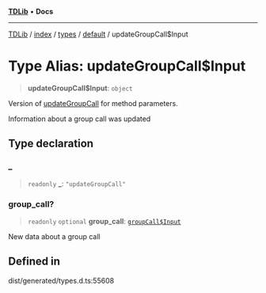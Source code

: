 [**TDLib**](../../../../../../README.md) • **Docs**

***

[TDLib](../../../../../../modules.md) / [index](../../../../../README.md) / [types](../../../README.md) / [default](../README.md) / updateGroupCall$Input

# Type Alias: updateGroupCall$Input

> **updateGroupCall$Input**: `object`

Version of [updateGroupCall](updateGroupCall.md) for method parameters.

Information about a group call was updated

## Type declaration

### \_

> `readonly` **\_**: `"updateGroupCall"`

### group\_call?

> `readonly` `optional` **group\_call**: [`groupCall$Input`](groupCall$Input-1.md)

New data about a group call

## Defined in

dist/generated/types.d.ts:55608
